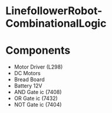 # LinefollowerRobot-CombinationalLogic
# Components
* Motor Driver (L298)
* DC Motors
* Bread Board
* Battery 12V
* AND Gate ic (7408)
* OR Gate ic (7432)
* NOT Gate ic (7404)
